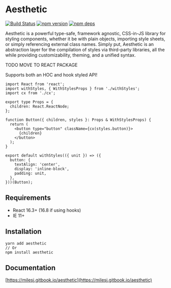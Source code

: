 # Aesthetic

[![Build Status](https://travis-ci.org/milesj/aesthetic.svg?branch=master)](https://travis-ci.org/milesj/aesthetic)
[![npm version](https://badge.fury.io/js/aesthetic.svg)](https://www.npmjs.com/package/aesthetic)
[![npm deps](https://david-dm.org/milesj/aesthetic.svg?path=packages/core)](https://www.npmjs.com/package/aesthetic)

Aesthetic is a powerful type-safe, framework agnostic, CSS-in-JS library for styling components,
whether it be with plain objects, importing style sheets, or simply referencing external class
names. Simply put, Aesthetic is an abstraction layer for the compilation of styles via third-party
libraries, all the while providing customizability, theming, and a unified syntax.

TODO MOVE TO REACT PACKAGE

Supports both an HOC and hook styled API!

```tsx
import React from 'react';
import withStyles, { WithStylesProps } from './withStyles';
import cx from './cx';

export type Props = {
  children: React.ReactNode;
};

function Button({ children, styles }: Props & WithStylesProps) {
  return (
    <button type="button" className={cx(styles.button)}>
      {children}
    </button>
  );
}

export default withStyles(({ unit }) => ({
  button: {
    textAlign: 'center',
    display: 'inline-block',
    padding: unit,
  },
}))(Button);
```

## Requirements

- React 16.3+ (16.8 if using hooks)
- IE 11+

## Installation

```
yarn add aesthetic
// Or
npm install aesthetic
```

## Documentation

[https://milesj.gitbook.io/aesthetic](https://milesj.gitbook.io/aesthetic)
